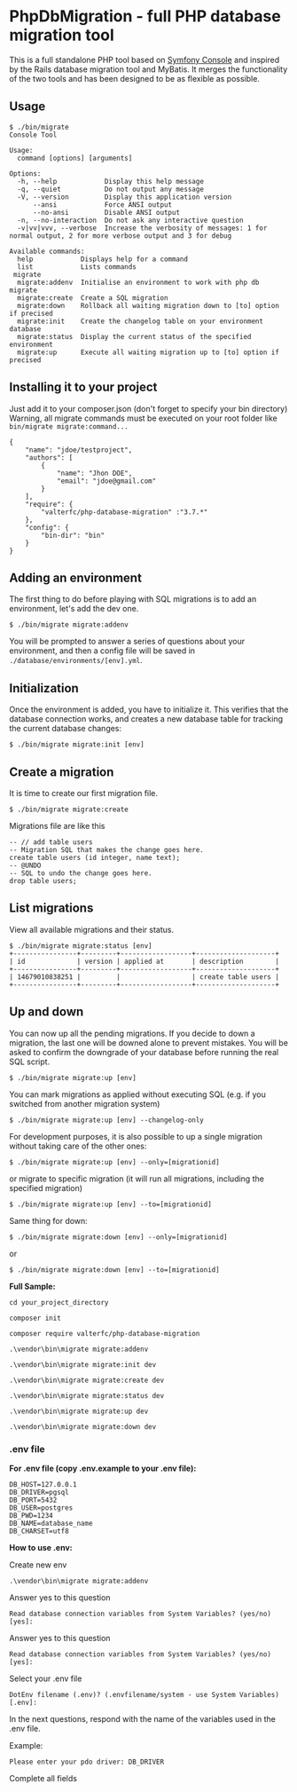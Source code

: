PhpDbMigration - full PHP database migration tool
=================================================

This is a full standalone PHP tool based on [Symfony Console](http://symfony.com/doc/current/components/console)
and inspired by the Rails database migration tool and MyBatis. It merges the functionality of the two tools and
has been designed to be as flexible as possible.

Usage
-----
```
$ ./bin/migrate
Console Tool

Usage:
  command [options] [arguments]

Options:
  -h, --help            Display this help message
  -q, --quiet           Do not output any message
  -V, --version         Display this application version
      --ansi            Force ANSI output
      --no-ansi         Disable ANSI output
  -n, --no-interaction  Do not ask any interactive question
  -v|vv|vvv, --verbose  Increase the verbosity of messages: 1 for normal output, 2 for more verbose output and 3 for debug

Available commands:
  help            Displays help for a command
  list            Lists commands
 migrate
  migrate:addenv  Initialise an environment to work with php db migrate
  migrate:create  Create a SQL migration
  migrate:down    Rollback all waiting migration down to [to] option if precised
  migrate:init    Create the changelog table on your environment database
  migrate:status  Display the current status of the specified environment
  migrate:up      Execute all waiting migration up to [to] option if precised
```

Installing it to your project
-----------------------------
Just add it to your composer.json (don't forget to specify your bin directory)
Warning, all migrate commands must be executed on your root folder like `bin/migrate migrate:command...`

    {
        "name": "jdoe/testproject",
        "authors": [
            {
                "name": "Jhon DOE",
                "email": "jdoe@gmail.com"
            }
        ],
        "require": {
            "valterfc/php-database-migration" :"3.7.*"
        },
        "config": {
            "bin-dir": "bin"
        }
    }


Adding an environment
---------------------
The first thing to do before playing with SQL migrations is to add an environment, let's add the dev one.

```
$ ./bin/migrate migrate:addenv
```

You will be prompted to answer a series of questions about your environment, and then a config file will be saved
in `./database/environments/[env].yml`.

Initialization
--------------
Once the environment is added, you have to initialize it. This verifies that the database connection works, and
creates a new database table for tracking the current database changes:

```
$ ./bin/migrate migrate:init [env]
```

Create a migration
------------------
It is time to create our first migration file.

```
$ ./bin/migrate migrate:create
```

Migrations file are like this

    -- // add table users
    -- Migration SQL that makes the change goes here.
    create table users (id integer, name text);
    -- @UNDO
    -- SQL to undo the change goes here.
    drop table users;

List migrations
------------------
View all available migrations and their status.

```
$ ./bin/migrate migrate:status [env]
+----------------+---------+------------------+--------------------+
| id             | version | applied at       | description        |
+----------------+---------+------------------+--------------------+
| 14679010838251 |         |                  | create table users |
+----------------+---------+------------------+--------------------+
```

Up and down
-----------
You can now up all the pending migrations. If you decide to down a migration, the last one will be downed alone to
prevent mistakes. You will be asked to confirm the downgrade of your database before running the real SQL script.

```
$ ./bin/migrate migrate:up [env]
```

You can mark migrations as applied without executing SQL (e.g. if you switched from another migration system)

```
$ ./bin/migrate migrate:up [env] --changelog-only
```

For development purposes, it is also possible to up a single migration without taking care of the other ones:

```
$ ./bin/migrate migrate:up [env] --only=[migrationid]
```

or migrate to specific migration (it will run all migrations, including the specified migration)

```
$ ./bin/migrate migrate:up [env] --to=[migrationid]
```

Same thing for down:

```
$ ./bin/migrate migrate:down [env] --only=[migrationid]
```

or


```
$ ./bin/migrate migrate:down [env] --to=[migrationid]
```


**Full Sample:**

```
cd your_project_directory

composer init

composer require valterfc/php-database-migration

.\vendor\bin\migrate migrate:addenv

.\vendor\bin\migrate migrate:init dev

.\vendor\bin\migrate migrate:create dev

.\vendor\bin\migrate migrate:status dev

.\vendor\bin\migrate migrate:up dev

.\vendor\bin\migrate migrate:down dev
```
### .env file

**For .env file (copy .env.example to your .env file):**
```
DB_HOST=127.0.0.1
DB_DRIVER=pgsql
DB_PORT=5432
DB_USER=postgres
DB_PWD=1234
DB_NAME=database_name
DB_CHARSET=utf8
```

**How to use .env:**

Create new env
```
.\vendor\bin\migrate migrate:addenv
```

Answer yes to this question
```
Read database connection variables from System Variables? (yes/no) [yes]:
```

Answer yes to this question
```
Read database connection variables from System Variables? (yes/no) [yes]:
```

Select your .env file
```
DotEnv filename (.env)? (.envfilename/system - use System Variables) [.env]:
```

In the next questions, respond with the name of the variables used in the .env file.

Example:
```
Please enter your pdo driver: DB_DRIVER
```

Complete all fields
